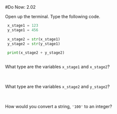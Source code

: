 #Do Now: 2.02

Open up the terminal. Type the following code. 
```python
 x_stage1 = 123
 y_stage1 = 456
 
 x_stage2 = str(x_stage1)
 y_stage2 = str(y_stage1)
 
 print(x_stage2 + y_stage2)
 
```

What type are the variables `x_stage1` and `x_stage2`? 
<br>
<br>
<br>

What type are the variables `x_stage2` and `y_stage2`? 
<br>
<br>
<br>

How would you convert a string, `'100'` to an integer? 


